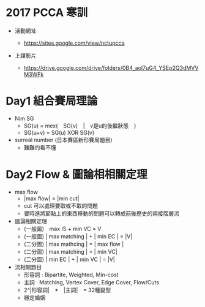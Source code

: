 # 2017 PCCA 寒訓
- 活動網址
	- https://sites.google.com/view/nctupcca

- 上課影片
	- https://drive.google.com/drive/folders/0B4_aol7uG4_YSEp2Q3dMVVM3WFk

# Day1 組合賽局理論
- Nim SG 
	- SG(u) = mex{　SG(v)　|　v是u的後繼狀態　}
	- SG(u+v) = SG(u) XOR SG(v)
- surreal number (日本賽區新形賽局題目)
	- 難難的看不懂

# Day2 Flow & 圖論相相關定理
- max flow
	- |max flow| = |min cut|
	- cut 可以處理要取或不取的問題
	- 要時進將節點上的東西移動的問題可以轉成前後歷史的兩接階層流
- 圖論相關定理
	- (一般圖)　max IS + min VC = V
	- (一般圖) | max matching | + | min EC | = |V|
	- (二分圖) | max mathcing | = | max flow |
	- (二分圖) | max matching | = | min VC|
	- (二分圖) | min EC | + | min VC | = |V|
- 流相關題目
	- 形容詞 : Bipartite, Weighted, Min-cost
	- 主詞 : Matching, Vertex Cover, Edge Cover, Flow/Cuts
	- 2^|形容詞|　*　|主詞|　= 32種變型
	- 穩定婚姻

